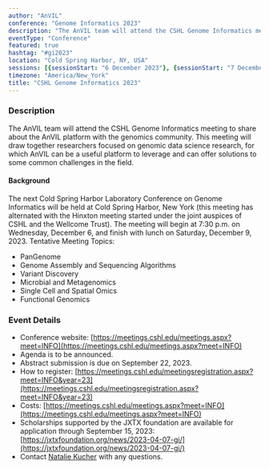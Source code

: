 ```yaml
---
author: "AnVIL"
conference: "Genome Informatics 2023"
description: "The AnVIL team will attend the CSHL Genome Informatics meeting to share about the AnVIL platform with the genomics community. This meeting will draw together researchers focused on genomic data science research, for which AnVIL can be a useful platform to leverage and can offer solutions to some common challenges in the field."
eventType: "Conference"
featured: true
hashtag: "#gi2023"
location: "Cold Spring Harbor, NY, USA"
sessions: [{sessionStart: "6 December 2023"}, {sessionStart: "7 December 2023"}, {sessionStart: "8 December 2023"}, {sessionStart: "9 December 2023"}]
timezone: "America/New_York"
title: "CSHL Genome Informatics 2023"
---
```


<event-hero></event-hero>

### Description

The AnVIL team will attend the CSHL Genome Informatics meeting to share about the AnVIL platform with the genomics community. This meeting will draw together researchers focused on genomic data science research, for which AnVIL can be a useful platform to leverage and can offer solutions to some common challenges in the field.

#### Background

The next Cold Spring Harbor Laboratory Conference on Genome Informatics will be held at Cold Spring Harbor, New York (this meeting has alternated with the Hinxton meeting started under the joint auspices of CSHL and the Wellcome Trust). The meeting will begin at 7:30 p.m. on Wednesday, December 6, and finish with lunch on Saturday, December 9, 2023.
Tentative Meeting Topics:

- PanGenome
- Genome Assembly and Sequencing Algorithms
- Variant Discovery
- Microbial and Metagenomics
- Single Cell and Spatial Omics
- Functional Genomics

### Event Details

- Conference website: [https://meetings.cshl.edu/meetings.aspx?meet=INFO](https://meetings.cshl.edu/meetings.aspx?meet=INFO)
- Agenda is to be announced.
- Abstract submission is due on September 22, 2023.
- How to register: [https://meetings.cshl.edu/meetingsregistration.aspx?meet=INFO&year=23](https://meetings.cshl.edu/meetingsregistration.aspx?meet=INFO&year=23)
- Costs: [https://meetings.cshl.edu/meetings.aspx?meet=INFO](https://meetings.cshl.edu/meetings.aspx?meet=INFO)
- Scholarships supported by the JXTX foundation are available for application through September 15, 2023: [https://jxtxfoundation.org/news/2023-04-07-gi/](https://jxtxfoundation.org/news/2023-04-07-gi/)
- Contact [Natalie Kucher](mailto:nkucher3@jhu.edu) with any questions.
